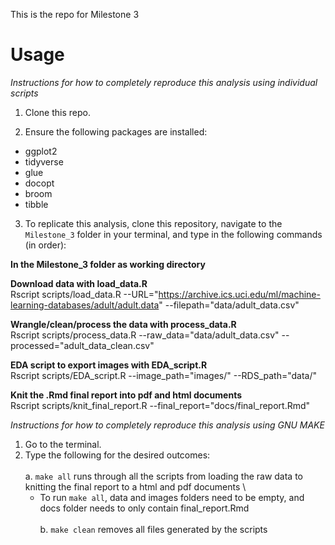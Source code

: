This is the repo for Milestone 3

**Usage**
==================
_Instructions for how to completely reproduce this analysis using individual scripts_

1. Clone this repo.

2. Ensure the following packages are installed:

  - ggplot2
  - tidyverse
  - glue
  - docopt
  - broom
  - tibble


3. To replicate this analysis, clone this repository, navigate to the `Milestone_3` folder in your terminal, and type in the following commands (in order):

**In the Milestone_3 folder as working directory**

 **Download data with load_data.R** \
  Rscript scripts/load_data.R --URL="https://archive.ics.uci.edu/ml/machine-learning-databases/adult/adult.data" --filepath="data/adult_data.csv"
  
  **Wrangle/clean/process the data with process_data.R** \
  Rscript scripts/process_data.R --raw_data="data/adult_data.csv" --processed="adult_data_clean.csv"
  
  **EDA script to export images with EDA_script.R** \
  Rscript scripts/EDA_script.R --image_path="images/" --RDS_path="data/" 
  
  **Knit the .Rmd final report into pdf and html documents** \
  Rscript scripts/knit_final_report.R --final_report="docs/final_report.Rmd"
  
_Instructions for how to completely reproduce this analysis using GNU MAKE_
1. Go to the terminal.
2. Type the following for the desired outcomes: \
\
a. `make all` runs through all the scripts from loading the raw data to knitting the final report to a html and pdf documents \
    * To run `make all`, data and images folders need to be empty, and docs folder needs to only contain final_report.Rmd \
   \
b. `make clean` removes all files generated by the scripts 
